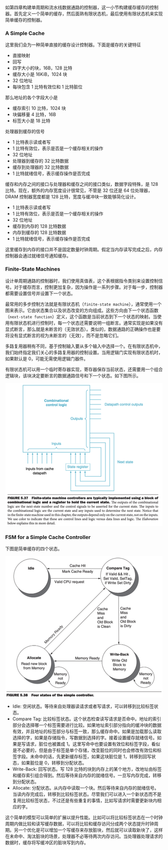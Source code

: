 如第四章构建单周期和流水线数据通路的控制器，这一小节构建缓存缓存的控制器。首先定义一个简单的缓存，然后面熟有限状态机，最后使用有限状态机来实现简单缓存的控制器。

### A Simple Cache
这里我们会为一种简单直接的缓存设计控制器。下面是缓存的关键特征

* 直接映射
* 回写
* 四字大小的块，16B，128 比特
* 缓存大小是 16KiB，1024 块
* 32 位地址
* 每块包含 1 比特有效位和 1 比特脏位

那么地址的各个字段大小是

* 缓存索引 10 比特，1024 块
* 块偏移量 4 比特，16B
* 标签大小是 18 比特

处理器到缓存的信号

* 1 比特表示读或者写
* 1 比特有效位，表示是否是一个缓存相关的操作
* 32 位地址
* 处理器到缓存的 32 比特数据
* 缓存到处理器的 32 比特数据
* 1 比特就绪信号，表示缓存操作是否完成

缓存和内存之间的接口与处理器和缓存之间的接口类似，数据字段特殊，是 128 比特。现在，额外的内存宽度设计很常见，不管是 32 位还是 64 位处理器，DRAM 控制器宽度都是 128 比特，宽度与缓冲块一致能够简化设计。

* 1 比特表示读或者写
* 1 比特有效位，表示是否是一个缓存相关的操作
* 32 位地址
* 缓存到内存的 128 比特数据
* 内存到缓存的 128 比特数据
* 1 比特就绪信号，表示缓存操作是否完成

这里缓存到内存的接口并不是固定数量时钟周期。假定当内存读写完成之后，内存控制器会通过就绪信号通知缓存。

### Finite-State Machines
设计单周期通路的控制器时，我们使用真值表，这个表根据指令类别来设置控制信号。对于缓存而言，控制更加复杂，因为操作是一系列步骤。对于每一步，控制器都需要设置信号并设置下一个状态。

最常用的多步控制方法就是有限状态机（`finite-state machine`），通常使用一个图来表示。它由状态集合以及状态改变的方向组成。这些方向由下一个状态函数（`next-state function`）定义，这个函数是当前状态到下一个状态的映射。当使用有限状态机进行控制时，每一个状态还需要说明一组断言。通常实现是如果没有显式断言，那么就是未断言的（无效状态）。类似的，数据通路的正确操作也是要将没有显式断言的视为未断言的（无效），而不是忽略它们。

多路复用器稍有不同，基于控制输入要从多个输入中选择一个。在有限状态机中，我们始终指定我们关心的多路复用器的控制设置。当用逻辑门实现有限状态机时，如果默认是 0，可能无需使用逻辑门器件。

有限状态机可以用一个临时寄存器实现，寄存器保存当前状态，还需要用一个组合逻辑块，该块决定要断言的数据通路信号和下一个状态。如下图所示。

![](0901.png)

### FSM for a Simple Cache Controller
下图是简单缓存的四个状态。

![](0902.png)

* Idle: 空闲状态。等待来自处理器读请求或者写请求，可以转移到比较标签状态。
* Compare Tag: 比较标签状态。这个状态检查读写请求是否命中。地址的索引部分会选择哪一个标签需要进行比较。如果地址索引部分指向的缓冲块的数据有效，并且地址的标签部分与标签一致，那么缓存命中。如果是加载那么读取选择的字，如果是存储指令，写数据到选择的字。接着设置缓存就绪信号。如果是写请求，脏位也被置成 1。这里写命中也要设置有效位和标签字段，看似是不必要的，但是由于标签是单个存储，改变脏位的同时也会修改有效位和标签字段。未命中的话，先更新缓存标签，如果这块脏位是 1，转移到回写状态，如果脏位是 0，转移到分配状态。
* Write-Back: 回写状态。写 128 比特的块到内存上的某个地方，改地址由标签和缓存索引组合得到。然后等待来自内存的就绪信号。一旦写内存完成，转移到分配状态。
* Allocate: 分配状态。从内存中读取一个块。然后等待来自内存的就绪信号。当读内存完成后，转移到比较标签状态。尽管我们可以进入一个新状态而不是复用比较标签状态，不过还是有些重复的事情，比如写请求时需要更新块内相应的字。

这个简单的模型可以简单的扩展以提升性能。比如可以将比较标签状态在一个时钟周期内做比较和读写缓存数据，可以将比较和缓存访问分成两个状态提升时钟周期。另一个优化是可以增加一个写缓存来存放脏块，然后就可以读取新块了，这样在未命中、淘汰脏块的场景，处理器不必等待两次内存访问。当处理器处理请求的数据时，缓存将写缓冲区的脏块写到内存。
